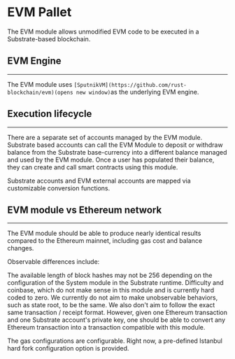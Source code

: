 # <b>EVM Pallet</b>

The EVM module allows unmodified EVM code to be executed in a Substrate-based blockchain.

## **EVM Engine**
---
The EVM module uses `[SputnikVM](https://github.com/rust-blockchain/evm)(opens new window)`as the underlying EVM engine.

## **Execution lifecycle**
---
There are a separate set of accounts managed by the EVM module. Substrate based accounts can call the EVM Module to deposit or withdraw balance from the Substrate base-currency into a different balance managed and used by the EVM module. Once a user has populated their balance, they can create and call smart contracts using this module.

Substrate accounts and EVM external accounts are mapped via customizable conversion functions.

## **EVM module vs Ethereum network**
---
The EVM module should be able to produce nearly identical results compared to the Ethereum mainnet, including gas cost and balance changes.

Observable differences include:

The available length of block hashes may not be 256 depending on the configuration of the System module in the Substrate runtime.
Difficulty and coinbase, which do not make sense in this module and is currently hard coded to zero.
We currently do not aim to make unobservable behaviors, such as state root, to be the same. We also don't aim to follow the exact same transaction / receipt format. However, given one Ethereum transaction and one Substrate account's private key, one should be able to convert any Ethereum transaction into a transaction compatible with this module.

The gas configurations are configurable. Right now, a pre-defined Istanbul hard fork configuration option is provided.